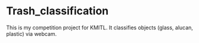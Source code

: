 # Trash_classification

This is my competition project for KMITL. 
It classifies objects (glass, alucan, plastic) via webcam.

